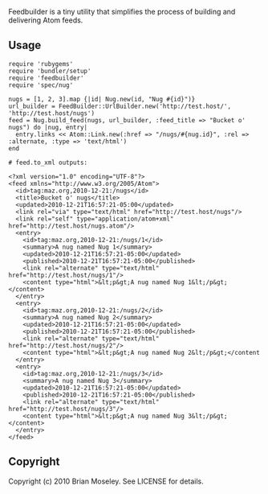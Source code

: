 Feedbuilder is a tiny utility that simplifies the process of building and delivering Atom feeds.

## Usage

    require 'rubygems'
    require 'bundler/setup'
    require 'feedbuilder'
    require 'spec/nug'

    nugs = [1, 2, 3].map {|id| Nug.new(id, "Nug #{id}")}
    url_builder = FeedBuilder::UrlBuilder.new('http://test.host/', 'http://test.host/nugs')
    feed = Nug.build_feed(nugs, url_builder, :feed_title => "Bucket o' nugs") do |nug, entry|
      entry.links << Atom::Link.new(:href => "/nugs/#{nug.id}", :rel => :alternate, :type => 'text/html')
    end

    # feed.to_xml outputs:

    <?xml version="1.0" encoding="UTF-8"?>
    <feed xmlns="http://www.w3.org/2005/Atom">
      <id>tag:maz.org,2010-12-21:/nugs</id>
      <title>Bucket o' nugs</title>
      <updated>2010-12-21T16:57:21-05:00</updated>
      <link rel="via" type="text/html" href="http://test.host/nugs"/>
      <link rel="self" type="application/atom+xml" href="http://test.host/nugs.atom"/>
      <entry>
        <id>tag:maz.org,2010-12-21:/nugs/1</id>
        <summary>A nug named Nug 1</summary>
        <updated>2010-12-21T16:57:21-05:00</updated>
        <published>2010-12-21T16:57:21-05:00</published>
        <link rel="alternate" type="text/html" href="http://test.host/nugs/1"/>
        <content type="html">&lt;p&gt;A nug named Nug 1&lt;/p&gt;</content>
      </entry>
      <entry>
        <id>tag:maz.org,2010-12-21:/nugs/2</id>
        <summary>A nug named Nug 2</summary>
        <updated>2010-12-21T16:57:21-05:00</updated>
        <published>2010-12-21T16:57:21-05:00</published>
        <link rel="alternate" type="text/html" href="http://test.host/nugs/2"/>
        <content type="html">&lt;p&gt;A nug named Nug 2&lt;/p&gt;</content
      </entry>
      <entry>
        <id>tag:maz.org,2010-12-21:/nugs/3</id>
        <summary>A nug named Nug 3</summary>
        <updated>2010-12-21T16:57:21-05:00</updated>
        <published>2010-12-21T16:57:21-05:00</published>
        <link rel="alternate" type="text/html" href="http://test.host/nugs/3"/>
        <content type="html">&lt;p&gt;A nug named Nug 3&lt;/p&gt;</content>
      </entry>
    </feed>

## Copyright

Copyright (c) 2010 Brian Moseley. See LICENSE for details.
